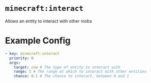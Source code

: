 # `minecraft:interact`

Allows an entity to interact with other mobs

# Example Config
```yaml
- key: minecraft:interact
  priority: 0
  args:
    target: cow # The type of entity to interact with
    range: 5 # The range at which to interact with other entities
    chance: 0.1 # The chance to interact, between 0 and 1
```